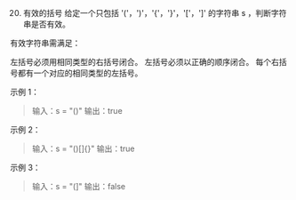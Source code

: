 20. 有效的括号
给定一个只包括 '('，')'，'{'，'}'，'['，']' 的字符串 s ，判断字符串是否有效。

有效字符串需满足：

左括号必须用相同类型的右括号闭合。
左括号必须以正确的顺序闭合。
每个右括号都有一个对应的相同类型的左括号。

示例 1：
>输入：s = "()"
输出：true

示例 2：
>输入：s = "()[]{}"
输出：true

示例 3：
>输入：s = "(]"
输出：false